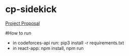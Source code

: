 # cp-sidekick
[Project Proposal](https://docs.google.com/document/d/1nrXsxU7jkXfNI-IpFC87VYy9KPYFKFKbZFdd6i-2rQg/edit)

#How to run
* in codeforces-api run: pip3 install -r requirements.txt
* in react-app: npm install, npm run
